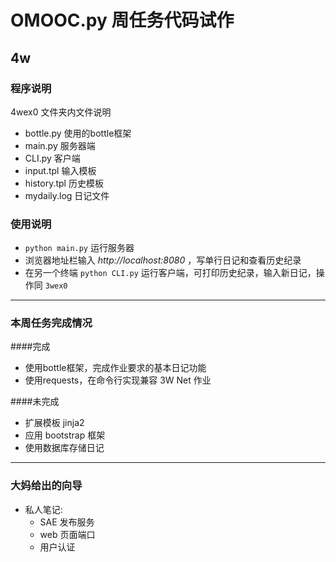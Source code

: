 # OMOOC.py 周任务代码试作

## 4w

### 程序说明

4wex0 文件夹内文件说明
+ bottle.py 使用的bottle框架
+ main.py 服务器端
+ CLI.py 客户端
+ input.tpl 输入模板
+ history.tpl 历史模板
+ mydaily.log 日记文件

### 使用说明
+ `python main.py` 运行服务器
+ 浏览器地址栏输入 *http://localhost:8080* ，写单行日记和查看历史纪录
+ 在另一个终端 `python CLI.py` 运行客户端，可打印历史纪录，输入新日记，操作同 `3wex0`


---
### 本周任务完成情况
####完成
+ 使用bottle框架，完成作业要求的基本日记功能
+ 使用requests，在命令行实现兼容 3W Net 作业

####未完成
+ 扩展模板 jinja2
+ 应用 bootstrap 框架
+ 使用数据库存储日记


---
### 大妈给出的向导
- 私人笔记:
    + SAE 发布服务
    + web 页面端口
    + 用户认证